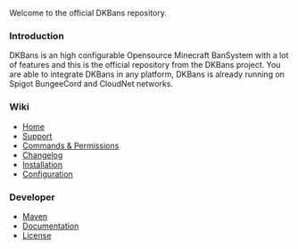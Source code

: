 Welcome to the official DKBans repository.

### Introduction
DKBans is an high configurable Opensource Minecraft BanSystem with a lot of features and this is the official repository from the DKBans project. You are able to integrate DKBans in any platform, DKBans is already running on Spigot BungeeCord and CloudNet networks.

### Wiki
* [Home](https://github.com/DevKrieger/DKBans/wiki)
* [Support](https://github.com/DevKrieger/DKBans/wiki/Support)
* [Commands & Permissions](https://github.com/DevKrieger/DKBans/wiki/Commands-&-Permissions)
* [Changelog](https://www.spigotmc.org/resources/dkbans-bansystem-playermanagement-json-mysql-sqlite-mongodb-bukkit-bungeecord.52570/updates)
* [Installation](https://github.com/DevKrieger/DKBans/wiki)
* [Configuration](https://github.com/DevKrieger/DKBans/wiki/Configuration-%7C-config.yml)

### Developer
* [Maven](https://github.com/DevKrieger/DKBans/wiki/Development-%7C-Get-started#maven)
* [Documentation](https://github.com/DevKrieger/DKBans/wiki/Development-%7C-Get-started#developer-index)
* [License](https://github.com/DevKrieger/DKBans/blob/master/LICENSE)
